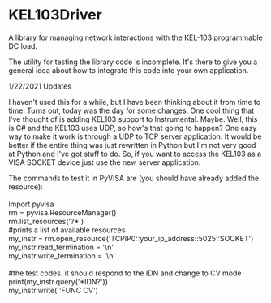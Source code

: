 # KEL103Driver
A library for managing network interactions with the KEL-103 programmable DC load.

The utility for testing the library code is incomplete. It's there to give you a general idea about how to integrate this code into your own application.

1/22/2021 Updates

I haven't used this for a while, but I have been thinking about it from time to time. Turns out, today was the day for some changes. One cool thing that I've thought of is adding KEL103 support to Instrumental. Maybe. Well, this is C# and the KEL103 uses UDP, so how's that going to happen? One easy way to make it work is through a UDP to TCP server application. It would be better if the entire thing was just rewritten in Python but I'm not very good at Python and I've got stuff to do. So, if you want to access the KEL103 as a VISA SOCKET device just use the new server application.

The commands to test it in PyVISA are (you should have already added the resource):<br/>
<br/>
import pyvisa<br/>
rm = pyvisa.ResourceManager()<br/>
rm.list_resources('?*')<br/>
#prints a list of available resources<br/>
my_instr = rm.open_resource('TCPIP0::your_ip_address::5025::SOCKET')<br/>
my_instr.read_termination = '\n'<br/>
my_instr.write_termination = '\n'<br/>
<br/>
#the test codes. it should respond to the IDN and change to CV mode<br/>
print(my_instr.query('*IDN?'))<br/>
my_instr.write(':FUNC CV')<br/>
